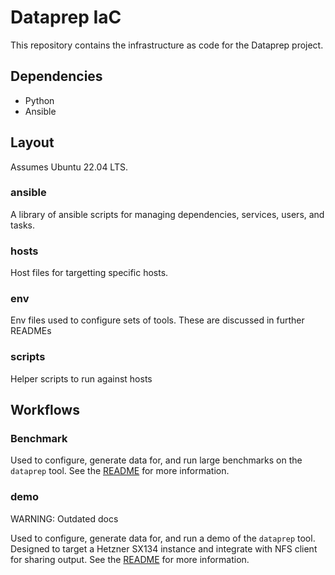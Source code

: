 # Dataprep IaC

This repository contains the infrastructure as code for the Dataprep project.

## Dependencies
- Python
- Ansible

## Layout

Assumes Ubuntu 22.04 LTS.
### ansible

A library of ansible scripts for managing dependencies, services, users, and tasks.

[//]: # (## terraform)

### hosts
Host files for targetting specific hosts.

### env

Env files used to configure sets of tools. These are discussed in further READMEs

### scripts

Helper scripts to run against hosts

## Workflows

### Benchmark

Used to configure, generate data for, and run large benchmarks on the `dataprep` tool. 
See the [README](BENCHMARK.md) for more information.

### demo

WARNING: Outdated docs

Used to configure, generate data for, and run a demo of the `dataprep` tool.
Designed to target a Hetzner SX134 instance and integrate with NFS client for sharing output.
See the [README](DEMO.md) for more information.